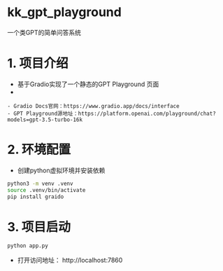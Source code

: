 # kk_gpt_playground
一个类GPT的简单问答系统


# 1. 项目介绍

- 基于Gradio实现了一个静态的GPT Playground 页面
-
   
    - Gradio Docs官网：https://www.gradio.app/docs/interface
    - GPT Playground源地址：https://platform.openai.com/playground/chat?models=gpt-3.5-turbo-16k


# 2. 环境配置

- 创建python虚拟环境并安装依赖

```bash
python3 -m venv .venv
source .venv/bin/activate
pip install graido
```


# 3. 项目启动

```bash
python app.py
```
- 打开访问地址： http://localhost:7860



